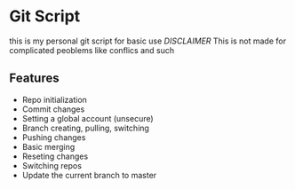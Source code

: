 # Git Script 
this is my personal git script for basic use
*DISCLAIMER*
This is not made for complicated peoblems like conflics and such
## Features
 - Repo initialization
 - Commit changes
 - Setting a global account (unsecure)
 - Branch creating, pulling, switching
 - Pushing changes
 - Basic merging
 - Reseting changes
 - Switching repos
 - Update the current branch to master